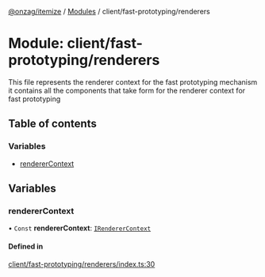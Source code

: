 [@onzag/itemize](../README.md) / [Modules](../modules.md) / client/fast-prototyping/renderers

# Module: client/fast-prototyping/renderers

This file represents the renderer context for the fast prototyping mechanism it
contains all the components that take form for the renderer context for fast prototyping

## Table of contents

### Variables

- [rendererContext](client_fast_prototyping_renderers.md#renderercontext)

## Variables

### rendererContext

• `Const` **rendererContext**: [`IRendererContext`](../interfaces/client_providers_renderer.IRendererContext.md)

#### Defined in

[client/fast-prototyping/renderers/index.ts:30](https://github.com/onzag/itemize/blob/59702dd5/client/fast-prototyping/renderers/index.ts#L30)
